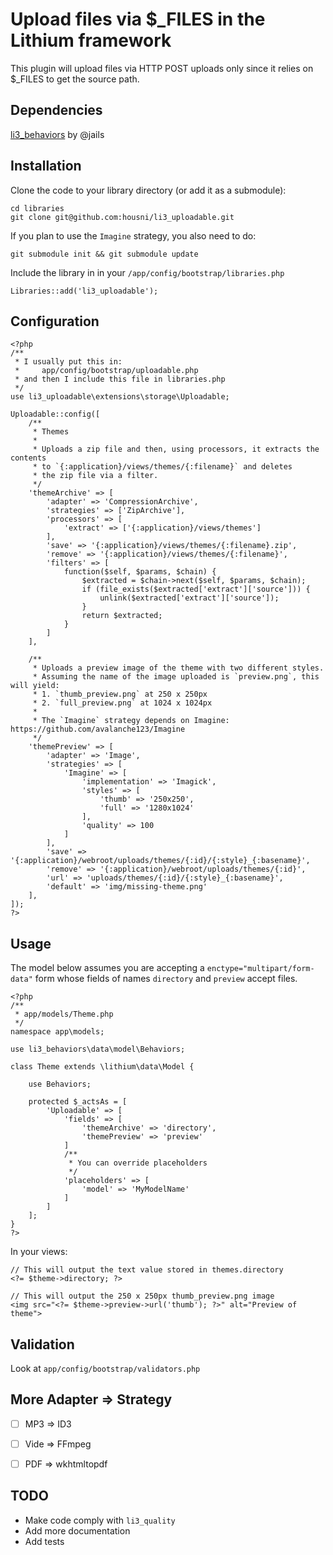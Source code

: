 # Upload files via $_FILES in the Lithium framework

This plugin will upload files via HTTP POST uploads only since it relies on $_FILES to get the source path.



## Dependencies
[li3_behaviors](http://github.com/jails/li3_behaviors) by @jails



## Installation

Clone the code to your library directory (or add it as a submodule):

	cd libraries
	git clone git@github.com:housni/li3_uploadable.git

If you plan to use the `Imagine` strategy, you also need to do:

	git submodule init && git submodule update

Include the library in in your `/app/config/bootstrap/libraries.php`

	Libraries::add('li3_uploadable');



## Configuration

	<?php
	/**
	 * I usually put this in:
	 *     app/config/bootstrap/uploadable.php
	 * and then I include this file in libraries.php
	 */
	use li3_uploadable\extensions\storage\Uploadable;

	Uploadable::config([
		/**
		 * Themes
		 *
		 * Uploads a zip file and then, using processors, it extracts the contents
		 * to `{:application}/views/themes/{:filename}` and deletes
		 * the zip file via a filter.
		 */
		'themeArchive' => [
			'adapter' => 'CompressionArchive',
			'strategies' => ['ZipArchive'],
			'processors' => [
				'extract' => ['{:application}/views/themes']
			],
			'save' => '{:application}/views/themes/{:filename}.zip',
			'remove' => '{:application}/views/themes/{:filename}',
			'filters' => [
				function($self, $params, $chain) {
					$extracted = $chain->next($self, $params, $chain);
					if (file_exists($extracted['extract']['source'])) {
						unlink($extracted['extract']['source']);
					}
					return $extracted;
				}
			]
		],

		/**
		 * Uploads a preview image of the theme with two different styles.
		 * Assuming the name of the image uploaded is `preview.png`, this will yield:
		 * 1. `thumb_preview.png` at 250 x 250px
		 * 2. `full_preview.png` at 1024 x 1024px
		 *
		 * The `Imagine` strategy depends on Imagine: https://github.com/avalanche123/Imagine
		 */
		'themePreview' => [
			'adapter' => 'Image',
			'strategies' => [
				'Imagine' => [
					'implementation' => 'Imagick',
					'styles' => [
						'thumb' => '250x250',
						'full' => '1280x1024'
					],
					'quality' => 100
				]
			],
			'save' => '{:application}/webroot/uploads/themes/{:id}/{:style}_{:basename}',
			'remove' => '{:application}/webroot/uploads/themes/{:id}',
			'url' => 'uploads/themes/{:id}/{:style}_{:basename}',
			'default' => 'img/missing-theme.png'
		],
	]);
	?>



## Usage
The model below assumes you are accepting a `enctype="multipart/form-data"` form
whose fields of names `directory` and `preview` accept files.

	<?php
	/**
	 * app/models/Theme.php
	 */
	namespace app\models;

	use li3_behaviors\data\model\Behaviors;

	class Theme extends \lithium\data\Model {

		use Behaviors;

		protected $_actsAs = [
			'Uploadable' => [
				'fields' => [
					'themeArchive' => 'directory',
					'themePreview' => 'preview'
				]
				/**
				 * You can override placeholders
				 */
				'placeholders' => [
					'model' => 'MyModelName'
				]
			]
		];
	}
	?>

In your views:

	// This will output the text value stored in themes.directory
	<?= $theme->directory; ?>

	// This will output the 250 x 250px thumb_preview.png image
	<img src="<?= $theme->preview->url('thumb'); ?>" alt="Preview of theme">



## Validation
Look at `app/config/bootstrap/validators.php`



## More Adapter => Strategy
- [ ] MP3 => ID3
- [ ] Vide => FFmpeg
- [ ] PDF => wkhtmltopdf



## TODO
 * Make code comply with `li3_quality`
 * Add more documentation
 * Add tests